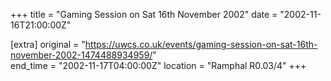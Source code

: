 +++
title = "Gaming Session on Sat 16th November 2002"
date = "2002-11-16T21:00:00Z"

[extra]
original = "https://uwcs.co.uk/events/gaming-session-on-sat-16th-november-2002-1474488934959/"    
end_time = "2002-11-17T04:00:00Z"
location = "Ramphal R0.03/4"
+++



